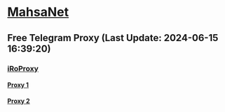 
# [MahsaNet](https://t.me/mahsa_net)
## Free Telegram Proxy (Last Update: 2024-06-15 16:39:20)
### [iRoProxy](https://t.me/iRoProxy)
#### [Proxy 1](tg://proxy?server=103.69.224.186&port=98&secret=_____________________w)
#### [Proxy 2](tg://proxy?server=103.69.224.151&port=9845&secret=_____________________w)

    